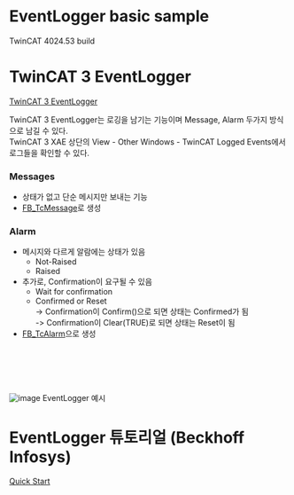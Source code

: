 
# EventLogger basic sample
TwinCAT 4024.53 build  


# TwinCAT 3 EventLogger
[TwinCAT 3 EventLogger](https://infosys.beckhoff.com/english.php?content=../content/1033/tc3_eventlogger/index.html&id=8504177607767980219)

TwinCAT 3 EventLogger는 로깅을 남기는 기능이며 Message, Alarm 두가지 방식으로 남길 수 있다.  
TwinCAT 3 XAE 상단의 View - Other Windows - TwinCAT Logged Events에서 로그들을 확인할 수 있다.

### Messages
- 상태가 없고 단순 메시지만 보내는 기능
- [FB_TcMessage](https://infosys.beckhoff.com/english.php?content=../content/1033/tc3_eventlogger/5003041163.html&id=3352751725740089607)로 생성

### Alarm
- 메시지와 다르게 알람에는 상태가 있음
	- Not-Raised
	- Raised
- 추가로, Confirmation이 요구될 수 있음 
	- Wait for confirmation
	- Confirmed or Reset  
		-> Confirmation이 Confirm()으로 되면 상태는 Confirmed가 됨  
		-> Confirmation이 Clear(TRUE)로 되면 상태는 Reset이 됨
- [FB_TcAlarm](https://infosys.beckhoff.com/english.php?content=../content/1033/tc3_eventlogger/5001926923.html&id=)으로 생성
<br/>
<br/>
<br/>
<br/>
      
![image](https://github.com/changdae-b/EventLogger_basic_sample/assets/108038154/980571ba-fc0c-4e68-a3a2-f307cbc1c54d)
EventLogger 예시


# EventLogger 튜토리얼 (Beckhoff Infosys)
[Quick Start](https://infosys.beckhoff.com/english.php?content=../content/1033/tc3_eventlogger/4279107979.html&id=8268152104426051231) 
